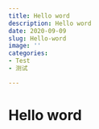 ```yaml
---
title: Hello word
description: Hello word
date: 2020-09-09
slug: Hello-word
image: ''
categories:
- Test
- 测试

---
```

# **Hello word**